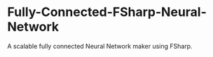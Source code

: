 # Fully-Connected-FSharp-Neural-Network

A scalable fully connected Neural Network maker using FSharp.
